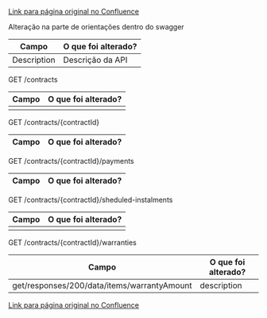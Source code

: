 [Link para página original no Confluence](https://openfinancebrasil.atlassian.net/wiki/spaces/OF/pages/193757813)

Alteração na parte de orientações dentro do swagger

| **Campo** | **O que foi alterado?** |
| --- | --- |
| Description | Descrição da API |

 GET /contracts

| **Campo** | **O que foi alterado?** |
| --- | --- |
|  |  |

 GET /contracts/{contractId}

| **Campo** | **O que foi alterado?** |
| --- | --- |

 GET /contracts/{contractId}/payments

| **Campo** | **O que foi alterado?** |
| --- | --- |

 GET /contracts/{contractId}/sheduled-instalments

| **Campo** | **O que foi alterado?** |
| --- | --- |
|  |  |

 GET /contracts/{contractId}/warranties

| **Campo** | **O que foi alterado?** |
| --- | --- |
| get/responses/200/data/items/warrantyAmount | description |

[Link para página original no Confluence](https://openfinancebrasil.atlassian.net/wiki/spaces/OF/pages/193757813)